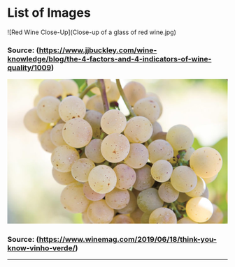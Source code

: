 # **List of Images**

![Red Wine Close-Up](Close-up of a glass of red wine.jpg)
### Source: (https://www.jjbuckley.com/wine-knowledge/blog/the-4-factors-and-4-indicators-of-wine-quality/1009)

![Vinho Verde Grapes](Vino_Verde_grapes_photocredit_Courtesy_of_Alvarinho-700x461.jpg)
### Source: (https://www.winemag.com/2019/06/18/think-you-know-vinho-verde/)

---